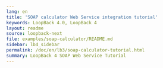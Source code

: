 ```yaml
---
lang: en
title: 'SOAP calculator Web Service integration tutorial'
keywords: LoopBack 4.0, LoopBack 4
layout: readme
source: loopback-next
file: examples/soap-calculator/README.md
sidebar: lb4_sidebar
permalink: /doc/en/lb3/soap-calculator-tutorial.html
summary: LoopBack 4 SOAP Web Service Tutorial
---
```

